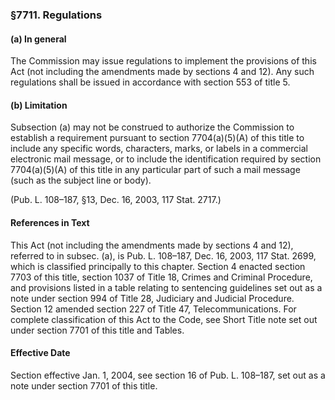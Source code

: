 ### §7711. Regulations ###

#### (a) In general ####

The Commission may issue regulations to implement the provisions of this Act (not including the amendments made by sections 4 and 12). Any such regulations shall be issued in accordance with section 553 of title 5.

#### (b) Limitation ####

Subsection (a) may not be construed to authorize the Commission to establish a requirement pursuant to section 7704(a)(5)(A) of this title to include any specific words, characters, marks, or labels in a commercial electronic mail message, or to include the identification required by section 7704(a)(5)(A) of this title in any particular part of such a mail message (such as the subject line or body).

(Pub. L. 108–187, §13, Dec. 16, 2003, 117 Stat. 2717.)

#### References in Text ####

This Act (not including the amendments made by sections 4 and 12), referred to in subsec. (a), is Pub. L. 108–187, Dec. 16, 2003, 117 Stat. 2699, which is classified principally to this chapter. Section 4 enacted section 7703 of this title, section 1037 of Title 18, Crimes and Criminal Procedure, and provisions listed in a table relating to sentencing guidelines set out as a note under section 994 of Title 28, Judiciary and Judicial Procedure. Section 12 amended section 227 of Title 47, Telecommunications. For complete classification of this Act to the Code, see Short Title note set out under section 7701 of this title and Tables.

#### Effective Date ####

Section effective Jan. 1, 2004, see section 16 of Pub. L. 108–187, set out as a note under section 7701 of this title.